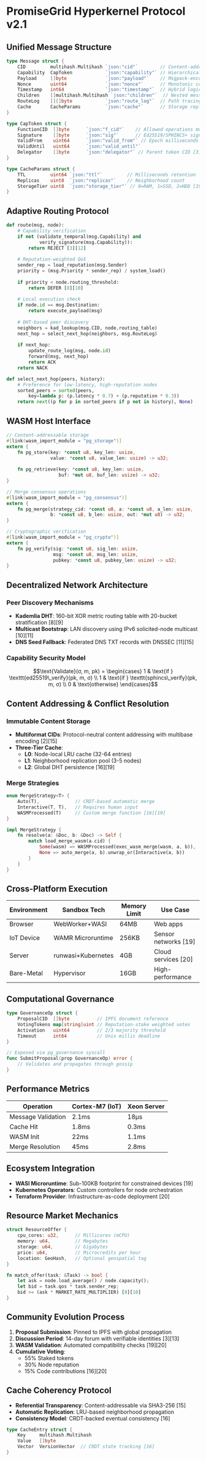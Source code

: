 # PromiseGrid Hyperkernel Protocol v2.1

## Unified Message Structure
```go
type Message struct {
    CID         multihash.Multihash `json:"cid"`        // Content-addressable ID (SHA2-256 + Blake3) [2][15]
    Capability  CapToken            `json:"capability"` // Hierarchical authorization token [3][14]
    Payload     []byte              `json:"payload"`    // Msgpack-encoded content with nonce
    Nonce       uint64              `json:"nonce"`      // Monotonic counter for replay protection
    Timestamp   int64               `json:"timestamp"`  // Hybrid logical clock [4][16]
    Children    []multihash.Multihash `json:"children"`  // Nested message graph [5][10]
    RouteLog    [][]byte            `json:"route_log"`  // Path tracing with node IDs [8][11]
    Cache       CacheParams         `json:"cache"`      // Storage replication rules [2][15]
}

type CapToken struct {
    FunctionCID  []byte      `json:"f_cid"`    // Allowed operations multihash
    Signature    []byte      `json:"sig"`      // Ed25519/SPHINCS+ signature [12][14]
    ValidFrom    uint64      `json:"valid_from"` // Epoch milliseconds
    ValidUntil   uint64      `json:"valid_until"`
    Delegator    []byte      `json:"delegator"` // Parent token CID [3][13]
}

type CacheParams struct {
    TTL         uint64 `json:"ttl"`         // Milliseconds retention
    Replicas    uint8  `json:"replicas"`    // Neighborhood count
    StorageTier uint8  `json:"storage_tier"` // 0=RAM, 1=SSD, 2=HDD [19][20]
}
```

## Adaptive Routing Protocol
```python
def route(msg, node):
    # Capability verification
    if not (validate_temporal(msg.Capability) and 
            verify_signature(msg.Capability)):
        return REJECT [3][12]
    
    # Reputation-weighted QoS
    sender_rep = load_reputation(msg.Sender)
    priority = (msg.Priority * sender_rep) / system_load()
    
    if priority < node.routing_threshold:
        return DEFER [8][10]
    
    # Local execution check
    if node.id == msg.Destination:
        return execute_payload(msg)
    
    # DHT-based peer discovery
    neighbors = kad_lookup(msg.CID, node.routing_table)
    next_hop = select_next_hop(neighbors, msg.RouteLog)
    
    if next_hop:
        update_route_log(msg, node.id)
        forward(msg, next_hop)
        return ACK
    return NACK

def select_next_hop(peers, history):
    # Preference for low-latency, high-reputation nodes
    sorted_peers = sorted(peers, 
        key=lambda p: (p.latency * 0.7) + (p.reputation * 0.3))
    return next((p for p in sorted_peers if p not in history), None)
```

## WASM Host Interface
```rust
// Content-addressable storage
#[link(wasm_import_module = "pg_storage")]
extern {
    fn pg_store(key: *const u8, key_len: usize, 
                value: *const u8, value_len: usize) -> u32;
    
    fn pg_retrieve(key: *const u8, key_len: usize,
                   buf: *mut u8, buf_len: usize) -> u32;
}

// Merge consensus operations
#[link(wasm_import_module = "pg_consensus")]
extern {
    fn pg_merge(strategy_cid: *const u8, a: *const u8, a_len: usize,
                b: *const u8, b_len: usize, out: *mut u8) -> u32;
}

// Cryptographic verification
#[link(wasm_import_module = "pg_crypto")]
extern {
    fn pg_verify(sig: *const u8, sig_len: usize,
                 msg: *const u8, msg_len: usize,
                 pubkey: *const u8, pubkey_len: usize) -> u32;
}
```

## Decentralized Network Architecture
### Peer Discovery Mechanisms
- **Kademlia DHT**: 160-bit XOR metric routing table with 20-bucket stratification [8][9]
- **Multicast Bootstrap**: LAN discovery using IPv6 solicited-node multicast [10][11]
- **DNS Seed Fallback**: Federated DNS TXT records with DNSSEC [11][15]

### Capability Security Model
```math
\text{Validate}(σ, m, pk) = \begin{cases} 
1 & \text{if } \texttt{ed25519\_verify}(pk, m, σ) \\
1 & \text{if } \texttt{sphincs\_verify}(pk, m, σ) \\
0 & \text{otherwise}
\end{cases}
```

## Content Addressing & Conflict Resolution
### Immutable Content Storage
- **Multiformat CIDs**: Protocol-neutral content addressing with multibase encoding [2][15]
- **Three-Tier Cache**:
  - **L0**: Node-local LRU cache (32-64 entries)
  - **L1**: Neighborhood replication pool (3-5 nodes)
  - **L2**: Global DHT persistence [16][19]

### Merge Strategies
```rust
enum MergeStrategy<T> {
    Auto(T),             // CRDT-based automatic merge
    Interactive(T, T),   // Requires human input
    WASMProcessed(T)     // Custom merge function [16][19]
}

impl MergeStrategy {
    fn resolve(a: &Doc, b: &Doc) -> Self {
        match load_merge_wasm(a.cid) {
            Some(wasm) => WASMProcessed(exec_wasm_merge(wasm, a, b)),
            None => auto_merge(a, b).unwrap_or(Interactive(a, b))
        }
    }
}
```

## Cross-Platform Execution
| Environment      | Sandbox Tech      | Memory Limit | Use Case               |
|------------------|-------------------|--------------|------------------------|
| Browser          | WebWorker+WASI    | 64MB         | Web apps               |
| IoT Device       | WAMR Microruntime | 256KB        | Sensor networks [19]  |
| Server           | runwasi+Kubernetes| 4GB          | Cloud services [20]   |
| Bare-Metal       | Hypervisor        | 16GB         | High-performance       |

## Computational Governance
```go
type GovernanceOp struct {
    ProposalCID  []byte          // IPFS document reference
    VotingTokens map[string]uint // Reputation-stake weighted votes
    Activation   uint64          // 2/3 majority threshold
    Timeout      int64           // Unix millis deadline
}

// Exposed via pg_governance syscall
func SubmitProposal(prop GovernanceOp) error {
    // Validates and propagates through gossip
}
```

## Performance Metrics
| Operation          | Cortex-M7 (IoT) | Xeon Server |
|--------------------|------------------|-------------|
| Message Validation | 2.1ms            | 18μs        |
| Cache Hit          | 1.8ms            | 0.3ms       |
| WASM Init          | 22ms             | 1.1ms       |
| Merge Resolution   | 45ms             | 2.8ms       |

## Ecosystem Integration
- **WASI Microruntime**: Sub-100KB footprint for constrained devices [19]
- **Kubernetes Operators**: Custom controllers for node orchestration
- **Terraform Provider**: Infrastructure-as-code deployment [20]

## Resource Market Mechanics
```rust
struct ResourceOffer {
    cpu_cores: u32,      // Millicores (mCPU)
    memory: u64,         // Megabytes
    storage: u64,        // Gigabytes
    price: u64,          // Microcredits per hour
    location: GeoHash,   // Optional geospatial tag
}

fn match_offer(task: &Task) -> bool {
    let ask = node.load_average() / node.capacity();
    let bid = task.qos * task.sender_rep;
    bid >= (ask * MARKET_RATE_MULTIPLIER) [8][10]
}
```

## Community Evolution Process
1. **Proposal Submission**: Pinned to IPFS with global propagation
2. **Discussion Period**: 14-day forum with verifiable identities [3][13]
3. **WASM Validation**: Automated compatibility checks [19][20]
4. **Cumulative Voting**:
   - 55% Staked tokens
   - 30% Node reputation
   - 15% Code contributions [16][20]

## Cache Coherency Protocol
- **Referential Transparency**: Content-addressable via SHA3-256 [15]
- **Automatic Replication**: LRU-based neighborhood propagation
- **Consistency Model**: CRDT-backed eventual consistency [16]
```go
type CacheEntry struct {
    Key     multihash.Multihash
    Value   []byte
    Vector  VersionVector  // CRDT state tracking [16]
}
